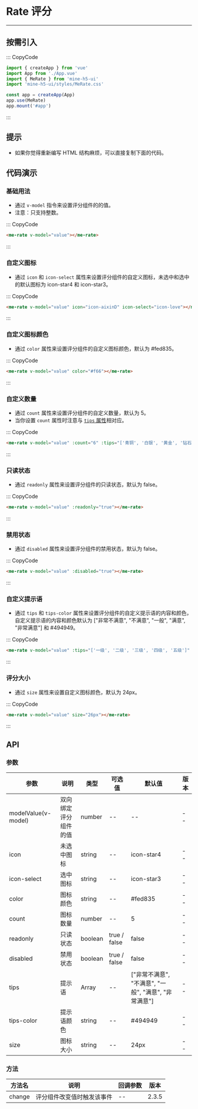 # Rate 评分

---

## 按需引入

::: CopyCode

```js
import { createApp } from 'vue'
import App from './App.vue'
import { MeRate } from 'mine-h5-ui'
import 'mine-h5-ui/styles/MeRate.css'

const app = createApp(App)
app.use(MeRate)
app.mount('#app')
```

:::

## 提示

- 如果你觉得重新编写 HTML 结构麻烦，可以直接复制下面的代码。

## 代码演示

### 基础用法

- 通过 `v-model` 指令来设置评分组件的的值。
- 注意：只支持整数。

::: CopyCode

```html
<me-rate v-model="value"></me-rate>
```

:::

### 自定义图标

- 通过 `icon` 和 `icon-select` 属性来设置评分组件的自定义图标，未选中和选中的默认图标为 icon-star4 和 icon-star3。

::: CopyCode

```html
<me-rate v-model="value" icon="icon-aixinD" icon-select="icon-love"></me-rate>
```

:::

### 自定义图标颜色

- 通过 `color` 属性来设置评分组件的自定义图标颜色，默认为 #fed835。

::: CopyCode

```html
<me-rate v-model="value" color="#f66"></me-rate>
```

:::

### 自定义数量

- 通过 `count` 属性来设置评分组件的自定义数量，默认为 5。
- 当你设置 `count` 属性时注意与 [`tips` 属性](#tips)相对应。

::: CopyCode

```html
<me-rate v-model="value" :count="6" :tips="['青铜', '白银', '黄金', '钻石', '王者', '无敌']"></me-rate>
```

:::

### 只读状态

- 通过 `readonly` 属性来设置评分组件的只读状态，默认为 false。

::: CopyCode

```html
<me-rate v-model="value" :readonly="true"></me-rate>
```

:::

### 禁用状态

- 通过 `disabled` 属性来设置评分组件的禁用状态，默认为 false。

::: CopyCode

```html
<me-rate v-model="value" :disabled="true"></me-rate>
```

:::

<h3 id="tips">自定义提示语</h3>

- 通过 `tips` 和 `tips-color` 属性来设置评分组件的自定义提示语的内容和颜色，自定义提示语的内容和颜色默认为 ["非常不满意", "不满意", "一般", "满意", "非常满意"] 和 #494949。

::: CopyCode

```html
<me-rate v-model="value" :tips="['一级', '二级', '三级', '四级', '五级']" tips-color="#f60"></me-rate>
```

:::

### 评分大小

- 通过 `size` 属性来设置自定义图标颜色，默认为 24px。

::: CopyCode

```html
<me-rate v-model="value" size="26px"></me-rate>
```

:::

## API

### 参数

| 参数                | 说明                 | 类型    | 可选值       | 默认值                                               | 版本 |
| ------------------- | -------------------- | ------- | ------------ | ---------------------------------------------------- | ---- |
| modelValue(v-model) | 双向绑定评分组件的值 | number  | --           | --                                                   | --   |
| icon                | 未选中图标           | string  | --           | icon-star4                                           | --   |
| icon-select         | 选中图标             | string  | --           | icon-star3                                           | --   |
| color               | 图标颜色             | string  | --           | #fed835                                              | --   |
| count               | 图标数量             | number  | --           | 5                                                    | --   |
| readonly            | 只读状态             | boolean | true / false | false                                                | --   |
| disabled            | 禁用状态             | boolean | true / false | false                                                | --   |
| tips                | 提示语               | Array   | --           | ["非常不满意", "不满意", "一般", "满意", "非常满意"] | --   |
| tips-color          | 提示语颜色           | string  | --           | #494949                                              | --   |
| size                | 图标大小             | string  | --           | 24px                                                 | --   |

### 方法

| 方法名 | 说明                       | 回调参数 | 版本  |
| ------ | -------------------------- | -------- | ----- |
| change | 评分组件改变值时触发该事件 | --       | 2.3.5 |
